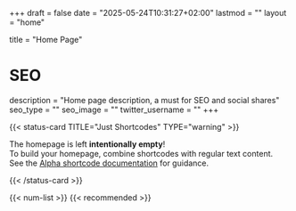 +++
draft = false
date = "2025-05-24T10:31:27+02:00"
lastmod = ""
layout = "home"

title = "Home Page"

# SEO
description = "Home page description, a must for SEO and social shares"
seo_type = ""
seo_image = ""
twitter_username = ""
+++


{{< status-card TITLE="Just Shortcodes" TYPE="warning" >}}

The homepage is left **intentionally empty**!  
To build your homepage, combine shortcodes with regular text content.  
See the [Alpha shortcode documentation](https://alpha.oxypteros.com/docs/shortcodes/) for guidance.

{{< /status-card >}}

{{< num-list >}}
{{< recommended >}}